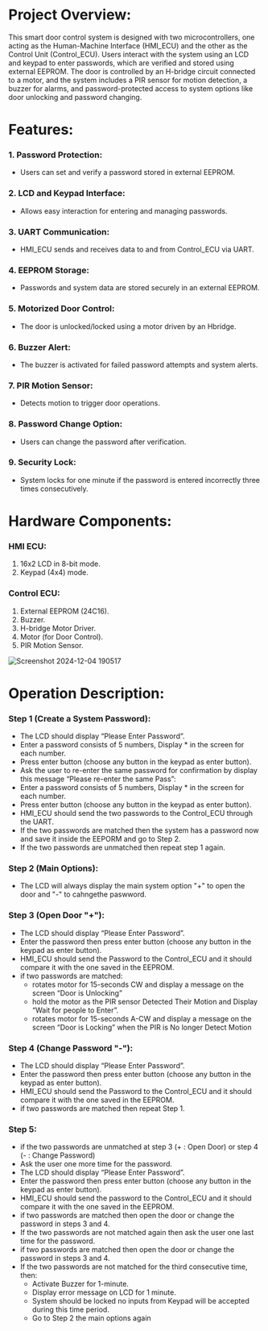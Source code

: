 # **Project Overview:**
This smart door control system is designed with two microcontrollers, one acting as the
Human-Machine Interface (HMI_ECU) and the other as the Control Unit (Control_ECU). Users
interact with the system using an LCD and keypad to enter passwords, which are verified and
stored using external EEPROM. The door is controlled by an H-bridge circuit connected to a
motor, and the system includes a PIR sensor for motion detection, a buzzer for alarms, and
password-protected access to system options like door unlocking and password changing.

 # **Features:**
### 1. **Password Protection:**
- Users can set and verify a password stored in external EEPROM.

### 2. **LCD and Keypad Interface:**
- Allows easy interaction for entering and managing passwords.
  
### 3.  **UART Communication:**
-  HMI_ECU sends and receives data to and from Control_ECU via UART.

### 4. **EEPROM Storage:**
-  Passwords and system data are stored securely in an external EEPROM.

### 5. **Motorized Door Control:**
-  The door is unlocked/locked using a motor driven by an Hbridge.

### 6. **Buzzer Alert:**
- The buzzer is activated for failed password attempts and system alerts.
  
### 7. **PIR Motion Sensor:**
- Detects motion to trigger door operations.
  
### 8. **Password Change Option:**
- Users can change the password after verification.
  
### 9. **Security Lock:**
- System locks for one minute if the password is entered incorrectly three times consecutively.


# **Hardware Components:**
### **HMI ECU:**
 1. 16x2 LCD in 8-bit mode.
 2. Keypad (4x4) mode.

### **Control ECU:**
1. External EEPROM (24C16).
2. Buzzer.
3. H-bridge Motor Driver.
4. Motor (for Door Control).
5. PIR Motion Sensor.

![Screenshot 2024-12-04 190517](https://github.com/user-attachments/assets/02b43357-c226-42f2-ac54-8032b051afcb)



# **Operation Description:**
### **Step 1 (Create a System Password):**
- The LCD should display “Please Enter Password”.
- Enter a password consists of 5 numbers, Display * in the screen for each number.
- Press enter button (choose any button in the keypad as enter button).
- Ask the user to re-enter the same password for confirmation by display this message “Please re-enter the same Pass”:
- Enter a password consists of 5 numbers, Display * in the screen for each number.
- Press enter button (choose any button in the keypad as enter button).
- HMI_ECU should send the two passwords to the Control_ECU through the UART.
- If the two passwords are matched then the system has a password now and save it inside the EEPORM and go to Step 2.
- If the two passwords are unmatched then repeat step 1 again.

### **Step 2 (Main Options):**
- The LCD will always display the main system option "+" to open the door and "-" to cahngethe paswword.

### **Step 3 (Open Door "+"):**
- The LCD should display “Please Enter Password”.
- Enter the password then press enter button (choose any button in the keypad as enter button).
- HMI_ECU should send the Password to the Control_ECU and it should compare it with the one saved in the EEPROM.
- if two passwords are matched:
   - rotates motor for 15-seconds CW and display a message on the screen “Door is Unlocking”
   - hold the motor as the PIR sensor Detected Their Motion and Display “Wait for people to Enter”.
   - rotates motor for 15-seconds A-CW and display a message on the screen “Door is Locking” when the PIR is No longer Detect Motion

### **Step 4 (Change Password "-"):**
- The LCD should display “Please Enter Password”.
- Enter the password then press enter button (choose any button in the keypad as enter button).
- HMI_ECU should send the Password to the Control_ECU and it should compare it with the one saved in the EEPROM.
- if two passwords are matched then repeat Step 1.

### **Step 5:**
- if the two passwords are unmatched at step 3 (+ : Open Door) or step 4 (- : Change Password)
- Ask the user one more time for the password.
- The LCD should display “Please Enter Password”.
- Enter the password then press enter button (choose any button in the keypad as enter button).
- HMI_ECU should send the password to the Control_ECU and it should compare it with the one saved in the EEPROM.
- if two passwords are matched then open the door or change the password in steps 3 and 4.
- If the two passwords are not matched again then ask the user one last time for the password.
- if two passwords are matched then open the door or change the password in steps 3 and 4.
- If the two passwords are not matched for the third consecutive time, then:
   - Activate Buzzer for 1-minute.
   - Display error message on LCD for 1 minute.
   - System should be locked no inputs from Keypad will be accepted during this time period.
   - Go to Step 2 the main options again
